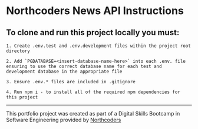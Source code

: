 # Northcoders News API Instructions

## To clone and run this project locally you must:
    1. Create .env.test and .env.development files within the project root directory

    2. Add `PGDATABASE=<insert-database-name-here>` into each .env. file ensuring to use the correct database name for each test and development database in the appropriate file 

    3. Ensure .env.* files are included in .gitignore

    4. Run npm i - to install all of the required npm dependencies for this project


--- 

This portfolio project was created as part of a Digital Skills Bootcamp in Software Engineering provided by [Northcoders](https://northcoders.com/)

